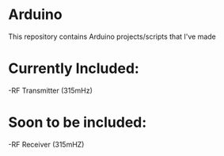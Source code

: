 # Arduino
This repository contains Arduino projects/scripts that I've made

# Currently Included:
-RF Transmitter (315mHz)

# Soon to be included:
-RF Receiver (315mHZ)

